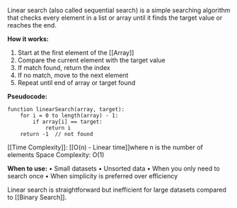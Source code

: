 Linear search (also called sequential search) is a simple searching algorithm that checks every element in a list or array until it finds the target value or reaches the end.

**How it works:**
1. Start at the first element of the [[Array]]
2. Compare the current element with the target value
3. If match found, return the index
4. If no match, move to the next element
5. Repeat until end of array or target found

**Pseudocode:**
```
function linearSearch(array, target):
    for i = 0 to length(array) - 1:
        if array[i] == target:
            return i
    return -1  // not found
```

[[Time Complexity]]: [[O(n) - Linear time]]where n is the number of elements Space Complexity: O(1)

**When to use:**
• Small datasets
• Unsorted data
• When you only need to search once
• When simplicity is preferred over efficiency

Linear search is straightforward but inefficient for large datasets compared to [[Binary Search]].
